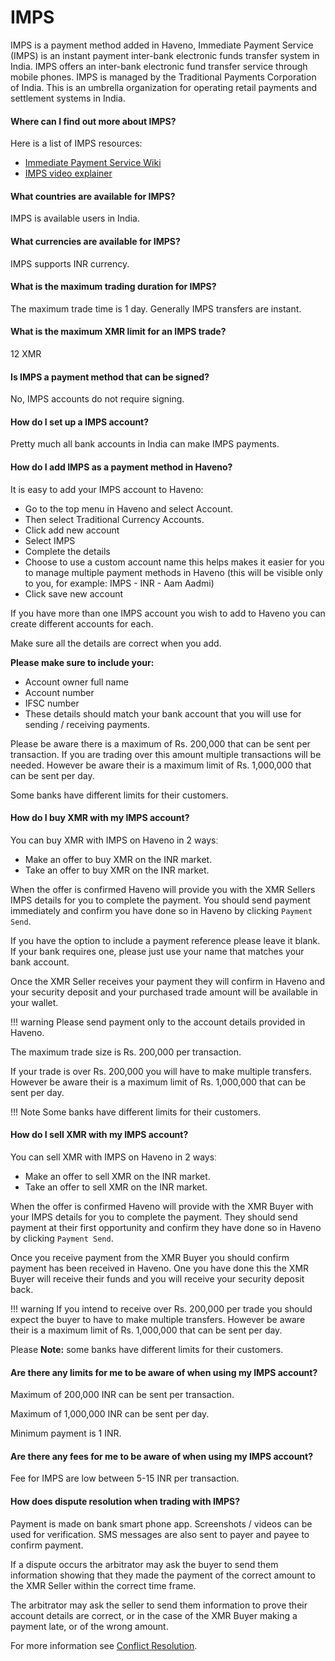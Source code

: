 # IMPS

IMPS is a payment method added in Haveno, Immediate Payment Service (IMPS) is an instant payment inter-bank electronic funds transfer system in India. IMPS offers an inter-bank electronic fund transfer service through mobile phones. IMPS is managed by the Traditional Payments Corporation of India. This is an umbrella organization for operating retail payments and settlement systems in India.

#### Where can I find out more about IMPS?

Here is a list of IMPS resources:

- [Immediate Payment Service Wiki](https://en.wikipedia.org/wiki/Immediate_Payment_Service)
- [IMPS video explainer](https://youtube.com/watch?v=EbeStNuSetE)

#### What countries are available for IMPS?

IMPS is available users in India.

#### What currencies are available for IMPS?

IMPS supports INR currency.

#### What is the maximum trading duration for IMPS?

The maximum trade time is 1 day. Generally IMPS transfers are instant.

#### What is the maximum XMR limit for an IMPS trade?

12 XMR

#### Is IMPS a payment method that can be signed?

No, IMPS accounts do not require signing.

#### How do I set up a IMPS account?

Pretty much all bank accounts in India can make IMPS payments.

#### How do I add IMPS as a payment method in Haveno?

It is easy to add your IMPS account to Haveno:

- Go to the top menu in Haveno and select Account.
- Then select Traditional Currency Accounts.
- Click add new account
- Select IMPS
- Complete the details
- Choose to use a custom account name this helps makes it easier for you to manage multiple payment methods in Haveno (this will be visible only to you, for example: IMPS - INR - Aam Aadmi)
- Click save new account

If you have more than one IMPS account you wish to add to Haveno you can create different accounts for each.

Make sure all the details are correct when you add.

**Please make sure to include your:**

- Account owner full name
- Account number
- IFSC number
- These details should match your bank account that you will use for sending / receiving payments.

Please be aware there is a maximum of Rs. 200,000 that can be sent per transaction. If you are trading over this amount multiple transactions will be needed. However be aware their is a maximum limit of Rs. 1,000,000 that can be sent per day.

Some banks have different limits for their customers.

#### How do I buy XMR with my IMPS account?

You can buy XMR with IMPS on Haveno in 2 waysː

- Make an offer to buy XMR on the INR market.
- Take an offer to buy XMR on the INR market.

When the offer is confirmed Haveno will provide you with the XMR Sellers IMPS details for you to complete the payment. You should send payment immediately and confirm you have done so in Haveno by clicking `Payment Send`.

If you have the option to include a payment reference please leave it blank. If your bank requires one, please just use your name that matches your bank account.

Once the XMR Seller receives your payment they will confirm in Haveno and your security deposit and your purchased trade amount will be available in your wallet.

!!! warning
    Please send payment only to the account details provided in Haveno.

The maximum trade size is Rs. 200,000 per transaction.

If your trade is over Rs. 200,000 you will have to make multiple transfers. However be aware their is a maximum limit of Rs. 1,000,000 that can be sent per day.

!!! Note
    Some banks have different limits for their customers.

#### How do I sell XMR with my IMPS account?

You can sell XMR with IMPS on Haveno in 2 waysː

- Make an offer to sell XMR on the INR market.
- Take an offer to sell XMR on the INR market.

When the offer is confirmed Haveno will provide with the XMR Buyer with your IMPS details for you to complete the payment. They should send payment at their first opportunity and confirm they have done so in Haveno by clicking `Payment Send`.

Once you receive payment from the XMR Buyer you should confirm payment has been received in Haveno. One you have done this the XMR Buyer will receive their funds and you will receive your security deposit back.

!!! warning
    If you intend to receive over Rs. 200,000 per trade you should expect the buyer to have to make multiple transfers. However be aware their is a maximum limit of Rs. 1,000,000 that can be sent per day.

Please **Note:** some banks have different limits for their customers.

#### Are there any limits for me to be aware of when using my IMPS account?

Maximum of 200,000 INR can be sent per transaction.

Maximum of 1,000,000 INR can be sent per day.

Minimum payment is 1 INR.

#### Are there any fees for me to be aware of when using my IMPS account?

Fee for IMPS are low between 5-15 INR per transaction.

#### How does dispute resolution when trading with IMPS?

Payment is made on bank smart phone app. Screenshots / videos can be used for verification. SMS messages are also sent to payer and payee to confirm payment.

If a dispute occurs the arbitrator may ask the buyer to send them information showing that they made the payment of the correct amount to the XMR Seller within the correct time frame.

The arbitrator may ask the seller to send them information to prove their account details are correct, or in the case of the XMR Buyer making a payment late, or of the wrong amount.

For more information see [Conflict Resolution](../conflict-resolution.md).
